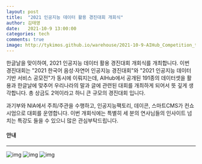```yaml
---
layout: post
title:  "2021 인공지능 데이터 활용 경진대회 개회식"
author: 김태영
date:   2021-10-9 13:00:00
categories: tech
comments: true
image: http://tykimos.github.io/warehouse/2021-10-9-AIHub_Competition_title1.png
---
```


한글날을 맞이하여, 2021 인공지능 데이터 활용 경진대회 개회식를 개최합니다. 이번 경진대회는 "2021 한국어 음성·자연어 인공지능 경진대회"와 "2021 인공지능 데이터 기반 서비스 공모전"가 동시에 이뤄지는데, AIHub에서 공개된 191종의 데이터셋을 활용과 한글날에 맞추어 우리나라의 말과 글에 관련된 대회를 개최하게 되어서 뜻 깊게 생각합니다. 총 상금도 2억이라고 하니 큰 규모의 경진대회 입니다. 

과기부와 NIA에서 주최/주관을 수행하고, 인공지능팩토리, 데이콘, 스마트CMS가 컨쇼시엄으로 대회를 운영합니다. 이번 개회식에는 특별히 세 분의 연사님들의 인사이트 넘치는 특강도 들을 수 있으니 많은 관심부탁드립니다.
 
#### 안내
---
![img](http://tykimos.github.io/warehouse/2021-10-9-AIHub_Competition_img1.png)
![img](http://tykimos.github.io/warehouse/2021-10-9-AIHub_Competition_img2.png)
![img](http://tykimos.github.io/warehouse/2021-10-9-AIHub_Competition_img3.png)